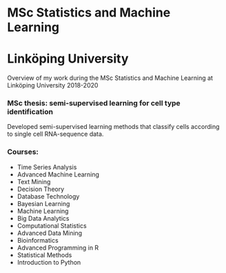 # MSc Statistics and Machine Learning
# Linköping University
Overview of my work during the MSc Statistics and Machine Learning at Linköping University 2018-2020

### MSc thesis: semi-supervised learning for cell type identification
Developed semi-supervised learning methods that classify cells according to single cell RNA-sequence data.

### Courses:
* Time Series Analysis
* Advanced Machine Learning
* Text Mining
* Decision Theory
* Database Technology
* Bayesian Learning
* Machine Learning
* Big Data Analytics
* Computational Statistics
* Advanced Data Mining
* Bioinformatics
* Advanced Programming in R
* Statistical Methods
* Introduction to Python

